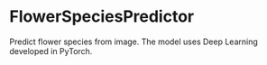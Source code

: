 # FlowerSpeciesPredictor
Predict flower species from image. The model uses Deep Learning developed in PyTorch.
